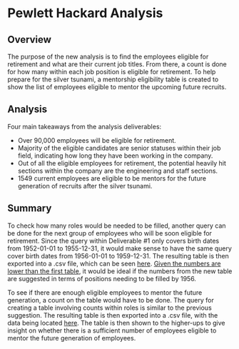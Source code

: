 # Pewlett Hackard Analysis

## Overview

The purpose of the new analysis is to find the employees eligible for retirement and what are their current job titles. From there, a count is done for how many within each job position is eligible for retirement. To help prepare for the silver tsunami, a mentorship eligibility table is created to show the list of employees eligible to mentor the upcoming future recruits.

## Analysis

Four main takeaways from the analysis deliverables:
* Over 90,000 employees will be eligible for retirement.
* Majority of the eligible candidates are senior statuses within their job field, indicating how long they have been working in the company.
* Out of all the eligible employees for retirement, the potential heavily hit sections within the company are the engineering and staff sections. 
* 1549 current employees are eligible to be mentors for the future generation of recruits after the silver tsunami.

## Summary

To check how many roles would be needed to be filled, another query can be done for the next group of employees who will be soon eligible for retirement. Since the query within Deliverable #1 only covers birth dates from 1952-01-01 to 1955-12-31, it would make sense to have the same query cover birth dates from 1956-01-01 to 1959-12-31. The resulting table is then exported into a .csv file, which can be seen [here](./Data/future_retiring_titles.csv). [Given the numbers are lower than the first table](./Data/retiring_titles.csv), it would be ideal if the numbers from the new table are suggested in terms of positions needing to be filled by 1956.

To see if there are enough eligible employees to mentor the future generation, a count on the table would have to be done. The query for creating a table involving counts within roles is similar to the previous suggestion. The resulting table is then exported into a .csv file, with the data being located [here](./Data/mentor_count.csv). The table is then shown to the higher-ups to give insight on whether there is a sufficient number of employees eligible to mentor the future generation of employees.
